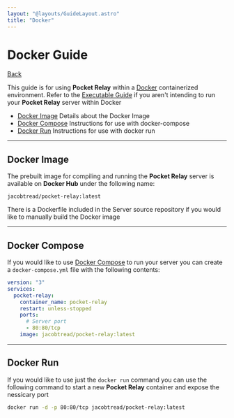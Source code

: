 ```yaml
---
layout: "@layouts/GuideLayout.astro"
title: "Docker"
---
```


# Docker Guide

[Back](/guide/server)

This guide is for using **Pocket Relay** within a [Docker](https://www.docker.com/) containerized environment. Refer to the [Executable Guide](/guide/server/executable) if you aren't intending to run your **Pocket Relay** server within Docker

- [Docker Image](#docker-image) Details about the Docker Image
- [Docker Compose](#docker-compose) Instructions for use with docker-compose
- [Docker Run](#docker-run) Instructions for use with docker run

---

## Docker Image

The prebuilt image for compiling and running the **Pocket Relay** server is available on **Docker Hub** under the following name:

```
jacobtread/pocket-relay:latest
```

There is a Dockerfile included in the Server source repository if you would like
to manually build the Docker image

---

## Docker Compose

If you would like to use [Docker Compose](https://docs.docker.com/compose/) to run your server you can create a `docker-compose.yml` file with the following contents:

```yaml
version: "3"
services:
  pocket-relay:
    container_name: pocket-relay
    restart: unless-stopped
    ports:
      # Server port
      - 80:80/tcp
    image: jacobtread/pocket-relay:latest
```

---

## Docker Run

If you would like to use just the `docker run` command you can use the following command to start a new **Pocket Relay** container and expose the nessicary port

```bash
docker run -d -p 80:80/tcp jacobtread/pocket-relay:latest
```
